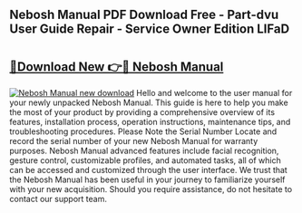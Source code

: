 ## Nebosh Manual PDF Download Free - Part-dvu User Guide Repair - Service Owner Edition LIFaD

# <h2><a href="http://cf24013.oget.top/?id=Nebosh+Manual">🔗Download New 👉🔴 Nebosh Manual</a></h2>

[![Nebosh Manual new download](https://i.imgur.com/5g1atiW.png)](http://cf24013.oget.top/?id=Nebosh+Manual)
Hello and welcome to the user manual for your newly unpacked Nebosh Manual. This guide is here to help you make the most of your product by providing a comprehensive overview of its features, installation process, operation instructions, maintenance tips, and troubleshooting procedures. Please Note the Serial Number Locate and record the serial number of your new Nebosh Manual for warranty purposes. Nebosh Manual advanced features include facial recognition, gesture control, customizable profiles, and automated tasks, all of which can be accessed and customized through the user interface. We trust that the Nebosh Manual has been useful in your journey to familiarize yourself with your new acquisition. Should you require assistance, do not hesitate to contact our support team.
